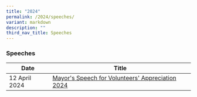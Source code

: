 ```yaml
---
title: "2024"
permalink: /2024/speeches/
variant: markdown
description: ""
third_nav_title: Speeches
---
```

### Speeches

| Date | Title |
| --- | --- |
| 12 April 2024 |[Mayor's Speech for Volunteers' Appreciation 2024](/files/Speech/Mayor_s_Speech_for_Volunteers__Appreciation_2024.pdf)
